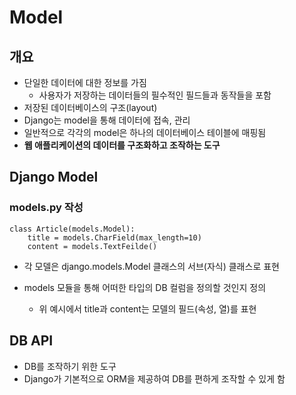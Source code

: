 # Model

## 개요

- 단일한 데이터에 대한 정보를 가짐
  - 사용자가 저장하는 데이터들의 필수적인 필드들과 동작들을 포함
- 저장된 데이터베이스의 구조(layout)
- Django는 model을 통해 데이터에 접속, 관리
- 일반적으로 각각의 model은 하나의 데이터베이스 테이블에 매핑됨
- **웹 애플리케이션의 데이터를 구조화하고 조작하는 도구**



## Django Model

### models.py 작성

```django
class Article(models.Model):
	title = models.CharField(max_length=10)
	content = models.TextFeilde()
```

- 각 모델은 django.models.Model 클래스의 서브(자식) 클래스로 표현

- models 모듈을 통해 어떠한 타입의 DB 컬럼을 정의할 것인지 정의
  - 위 예시에서 title과 content는 모델의 필드(속성, 열)를 표현



## DB API

- DB를 조작하기 위한 도구
- Django가 기본적으로 ORM을 제공하여 DB를 편하게 조작할 수 있게 함